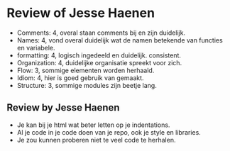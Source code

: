 # Review of Jesse Haenen
- Comments: 4, overal staan comments bij en zijn duidelijk.
- Names: 4, vond overal duidelijk wat de namen betekende van functies en variabele.
- formatting: 4, logisch ingedeeld en duidelijk. consistent.
- Organization: 4, duidelijke organisatie spreekt voor zich.
- Flow: 3, sommige elementen worden herhaald.
- Idiom: 4, hier is goed gebruik van gemaakt.
- Structure: 3, sommige modules zijn beetje lang.

## Review by Jesse Haenen
- Je kan bij je html wat beter letten op je indentations.
- Al je code in je code doen van je repo, ook je style en libraries.
- Je zou kunnen proberen niet te veel code te herhalen.
